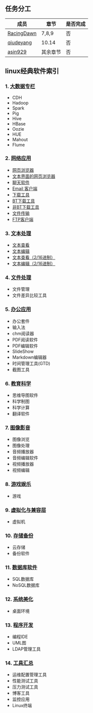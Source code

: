 
## 任务分工
|成员|章节|是否完成|
|---|---|---|
|[RacingDawn](https://github.com/RacingDawn)|7,8,9|否|
|[qiudeyang](https://github.com/qiudeyang)|10.14|否|
|[asin929](https://github.com/asin929)|其余章节|否|

## linux经典软件索引

### 1. [大数据专栏](https://github.com/asin929/linux-software/blob/master/Big-Data/Big-Data.md)
+ CDH
+ Hadoop
+ Spark
+ Pig
+ Hive
+ HBase
+ Oozie
+ HUE
+ Mahout
+ Flume

### 2. [网络应用](https://github.com/asin929/linux-software/blob/master/Network-Application/Network-Application.md)
+ [网页浏览器](https://github.com/asin929/linux-software/blob/master/Network-Application/Network-Application.md#%E7%BD%91%E9%A1%B5%E6%B5%8F%E8%A7%88%E5%99%A8)
+ [文本界面的网页浏览器](https://github.com/asin929/linux-software/blob/master/Network-Application/Network-Application.md#%E6%96%87%E6%9C%AC%E7%95%8C%E9%9D%A2%E7%9A%84%E7%BD%91%E9%A1%B5%E6%B5%8F%E8%A7%88%E5%99%A8)
+ [聊天软件](https://github.com/asin929/linux-software/blob/master/Network-Application/Network-Application.md#%E8%81%8A%E5%A4%A9%E8%BD%AF%E4%BB%B6)
+ [Email 客户端](https://github.com/asin929/linux-software/blob/master/Network-Application/Network-Application.md#Email%20%E5%AE%A2%E6%88%B7%E7%AB%AF)
+ [下载工具](https://github.com/asin929/linux-software/blob/master/Network-Application/Network-Application.md#%E4%B8%8B%E8%BD%BD%E5%B7%A5%E5%85%B7)
+ [BT下载工具](https://github.com/asin929/linux-software/blob/master/Network-Application/Network-Application.md#BT%E4%B8%8B%E8%BD%BD%E5%B7%A5%E5%85%B7)
+ [非BT下载工具](https://github.com/asin929/linux-software/blob/master/Network-Application/Network-Application.md#%E9%9D%9EBT%E4%B8%8B%E8%BD%BD%E5%B7%A5%E5%85%B7)
+ [文件传输](https://github.com/asin929/linux-software/blob/master/Network-Application/Network-Application.md#%E6%96%87%E4%BB%B6%E4%BC%A0%E8%BE%93)
+ [FTP客户端](https://github.com/asin929/linux-software/blob/master/Network-Application/Network-Application.md#FTP%E5%AE%A2%E6%88%B7%E7%AB%AF)

### 3. [文本处理](https://github.com/asin929/linux-software/blob/master/Text-Processing/Text-Processing.md)
+ [文本查看](https://github.com/asin929/linux-software/blob/master/Text-Processing/Text-Processing.md#%E6%96%87%E6%9C%AC%E6%9F%A5%E7%9C%8B)
+ [文本编辑](https://github.com/asin929/linux-software/blob/master/Text-Processing/Text-Processing.md#%E6%96%87%E6%9C%AC%E7%BC%96%E8%BE%91)
+ [文本查看（2/16进制）](https://github.com/asin929/linux-software/blob/master/Text-Processing/Text-Processing.md#%E6%96%87%E6%9C%AC%E6%9F%A5%E7%9C%8B%EF%BC%882/16%E8%BF%9B%E5%88%B6%EF%BC%89)
+ [文本编辑（2/16进制）](https://github.com/asin929/linux-software/blob/master/Text-Processing/Text-Processing.md#%E6%96%87%E6%9C%AC%E7%BC%96%E8%BE%91%EF%BC%882/16%E8%BF%9B%E5%88%B6%EF%BC%89)


### 4. [文件处理](wiz://open_document?guid=a3ead1d2-bea2-410f-879f-b6fb6506a527&kbguid=&private_kbguid=b259acc0-fd68-4b42-95c2-76f8bfaef3ea)
+ 文件管理
+ 文件差异比较工具

### 5. [办公应用](wiz://open_document?guid=e2f31da1-8ec3-4346-83ce-da33727b704a&kbguid=&private_kbguid=b259acc0-fd68-4b42-95c2-76f8bfaef3ea)
+ 办公套件
+ 输入法
+ chm阅读器
+ PDF阅读软件
+ PDF编辑软件
+ SlideShow
+ Markdown编辑器
+ 时间管理工具(GTD)
+ 截图工具

### 6. [教育科学](wiz://open_document?guid=2603dfbf-6148-4321-b881-f297f96b1d1f&kbguid=&private_kbguid=b259acc0-fd68-4b42-95c2-76f8bfaef3ea)
+ 思维导图软件
+ 科学制图
+ 科学计算
+ 翻译软件

### 7. [图像影音](wiz://open_document?guid=33f18df6-5ca3-4315-a4f2-0a31809d1881&kbguid=&private_kbguid=b259acc0-fd68-4b42-95c2-76f8bfaef3ea)
+ 图像浏览
+ 图像处理
+ 音频播放器
+ 音频编辑软件
+ 视频播放器
+ 视频编辑

### 8. [游戏娱乐](wiz://open_document?guid=3d4b902d-9df3-41a5-a033-ce3a5803bf5f&kbguid=&private_kbguid=b259acc0-fd68-4b42-95c2-76f8bfaef3ea)
+ 游戏

### 9. [虚拟化与兼容层](wiz://open_document?guid=c78948e9-5093-43ee-8d11-016d0cd8827a&kbguid=&private_kbguid=b259acc0-fd68-4b42-95c2-76f8bfaef3ea)
+ 虚拟机

### 10. [存储备份](wiz://open_document?guid=60f24bd6-8b78-422d-8c61-4c5a5a5b6a14&kbguid=&private_kbguid=b259acc0-fd68-4b42-95c2-76f8bfaef3ea)
+ 云存储
+ 备份软件

### 11. [数据库软件](wiz://open_document?guid=5a77307e-eb93-4b01-8dbd-4030e5a39198&kbguid=&private_kbguid=b259acc0-fd68-4b42-95c2-76f8bfaef3ea)
+ SQL数据库
+ NoSQL数据库

### 12. [系统美化](wiz://open_document?guid=3e9616cf-007d-402a-8706-548f16be0c2f&kbguid=&private_kbguid=b259acc0-fd68-4b42-95c2-76f8bfaef3ea)
+ 桌面环境

### 13. [程序开发](wiz://open_document?guid=23de15aa-af58-4404-8c0b-862bf2980a94&kbguid=&private_kbguid=b259acc0-fd68-4b42-95c2-76f8bfaef3ea)
+ 编程IDE
+ UML图
+ LDAP管理工具

### 14. [工具汇总](wiz://open_document?guid=762dd123-a244-494b-829b-00993f63b1c2&kbguid=&private_kbguid=b259acc0-fd68-4b42-95c2-76f8bfaef3ea)
+ 运维配置管理工具
+ 性能测试工具
+ 压力测试工具
+ 博客工具
+ 监控应用
+ Linux终端
